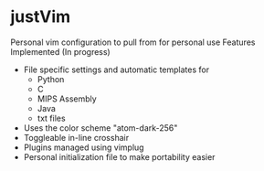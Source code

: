 # justVim
Personal vim configuration to pull from for personal use
Features Implemented (In progress)
  - File specific settings and automatic templates for
    - Python
    - C
    - MIPS Assembly
    - Java
    - txt files
  - Uses the color scheme "atom-dark-256"
  - Toggleable in-line crosshair
  - Plugins managed using vimplug
  - Personal initialization file to make portability easier
